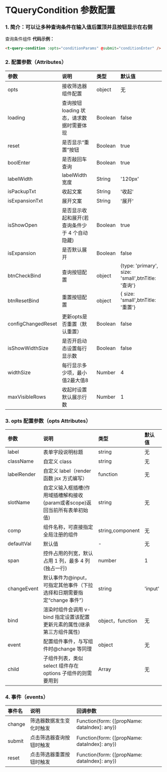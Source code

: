 # TQueryCondition 参数配置

### 1. 简介：可以让多种查询条件在输入值后置顶并且按钮显示在右侧

查询条件组件
**代码示例：**

```html
<t-query-condition :opts="conditionParams" @submit="conditionEnter" />
```

### 2. 配置参数（Attributes）

| 参数               | 说明                                            | 类型    | 默认值                                            |
| :----------------- | :---------------------------------------------- | :------ | :------------------------------------------------ |
| opts               | 接收筛选器组件配置                              | object  | 无                                                |
| loading            | 查询按钮 loading 状态，请求数据时需要体现       | Boolean | false                                             |
| reset              | 是否显示“重置”按钮                              | Boolean | true                                              |
| boolEnter          | 是否敲回车查询                                  | Boolean | true                                              |
| labelWidth         | labelWidth 宽度                                 | String  | '120px'                                           |
| isPackupTxt        | 收起文案                                        | String  | '收起'                                            |
| isExpansionTxt     | 展开文案                                        | String  | '展开'                                            |
| isShowOpen         | 是否显示收起和展开(若查询条件少于 4 个自动隐藏) | Boolean | true                                              |
| isExpansion        | 是否默认展开                                    | Boolean | false                                             |
| btnCheckBind       | 查询按钮配置                                    | object  | {type: 'primary', size: 'small',btnTitle: '查询'} |
| btnResetBind       | 重置按钮配置                                    | object  | { size: 'small',btnTitle: '重置'}                 |
| configChangedReset | 更新opts是否重置（默认重置）                    | Boolean | false                                             |
| isShowWidthSize    | 是否开启动态设置每行显示数                      | Boolean | false                                             |
| widthSize          | 每行显示多少项，最小值2最大值8                  | Number  | 4                                                 |
| maxVisibleRows     | 收起时设置默认展示行数                          | Number  | 1                                                 |

### 3. opts 配置参数（opts Attributes）

| 参数        | 说明                                                                       | 类型             | 默认值  |
| :---------- | :------------------------------------------------------------------------- | :--------------- | :------ |
| label       | 表单字段说明标题                                                           | string           | 无      |
| className   | 自定义 class                                                               | string           | 无      |
| labelRender | 自定义 label（render 函数 jsx 方式编写）                                   | function         | 无      |
| slotName    | 自定义输入框插槽(作用域插槽解构接收{param或者scope}返回当前所有表单初始值) | string           | 无      |
| comp        | 组件名称，可直接指定全局注册的组件                                         | string,component | 无      |
| defaultVal  | 默认值                                                                     | -                | 无      |
| span        | 控件占用的列宽，默认占用 1 列，最多 4 列 (独占一行)                        | number           | 1       |
| changeEvent | 默认事件为@input，可指定其他事件（下拉选择和日期需要指定“change 事件”）    | string           | 'input' |
| bind        | 渲染时组件会调用 v-bind 指定设置该配置更新元素的属性(继承第三方组件属性)   | object，function | 无      |
| event       | 配置组件事件，与写组件时@change 等同理                                     | object           | 无      |
| child       | 子组件列表，类似 select 组件存在 options 子组件的则需要用到                | Array            | 无      |

### 4. 事件（events）

| 事件名 | 说明                     | 回调参数                                     |
| :----- | :----------------------- | :------------------------------------------- |
| change | 筛选器数据发生变化时触发 | Function(form: {[propName: dataIndex]: any}) |
| submit | 点击筛选器查询按钮时触发 | Function(form: {[propName: dataIndex]: any}) |
| reset  | 点击筛选器重置按钮时触发 | Function(form: {[propName: dataIndex]: any}) |
